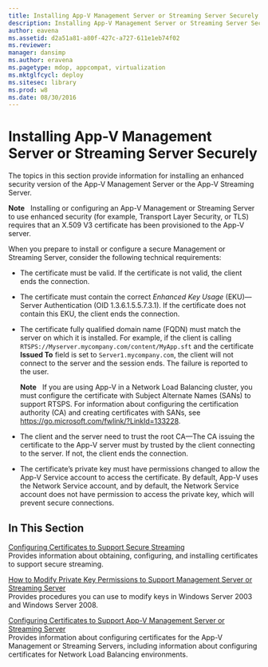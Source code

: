 ```yaml
---
title: Installing App-V Management Server or Streaming Server Securely
description: Installing App-V Management Server or Streaming Server Securely
author: eavena
ms.assetid: d2a51a81-a80f-427c-a727-611e1eb74f02
ms.reviewer: 
manager: dansimp
ms.author: eravena
ms.pagetype: mdop, appcompat, virtualization
ms.mktglfcycl: deploy
ms.sitesec: library
ms.prod: w8
ms.date: 08/30/2016
---
```



# Installing App-V Management Server or Streaming Server Securely


The topics in this section provide information for installing an enhanced security version of the App-V Management Server or the App-V Streaming Server.

**Note**  
Installing or configuring an App-V Management or Streaming Server to use enhanced security (for example, Transport Layer Security, or TLS) requires that an X.509 V3 certificate has been provisioned to the App-V server.

 

When you prepare to install or configure a secure Management or Streaming Server, consider the following technical requirements:

-   The certificate must be valid. If the certificate is not valid, the client ends the connection.

-   The certificate must contain the correct *Enhanced Key Usage* (EKU)—Server Authentication (OID 1.3.6.1.5.5.7.3.1). If the certificate does not contain this EKU, the client ends the connection.

-   The certificate fully qualified domain name (FQDN) must match the server on which it is installed. For example, if the client is calling `RTSPS://Myserver.mycompany.com/content/MyApp.sft` and the certificate **Issued To** field is set to `Server1.mycompany.com`, the client will not connect to the server and the session ends. The failure is reported to the user.

    **Note**  
    If you are using App-V in a Network Load Balancing cluster, you must configure the certificate with Subject Alternate Names (SANs) to support RTSPS. For information about configuring the certification authority (CA) and creating certificates with SANs, see <https://go.microsoft.com/fwlink/?LinkId=133228>.

     

-   The client and the server need to trust the root CA—The CA issuing the certificate to the App-V server must by trusted by the client connecting to the server. If not, the client ends the connection.

-   The certificate’s private key must have permissions changed to allow the App-V Service account to access the certificate. By default, App-V uses the Network Service account, and by default, the Network Service account does not have permission to access the private key, which will prevent secure connections.

## In This Section


<a href="" id="configuring-certificates-to-support-secure-streaming"></a>[Configuring Certificates to Support Secure Streaming](configuring-certificates-to-support-secure-streaming.md)  
Provides information about obtaining, configuring, and installing certificates to support secure streaming.

<a href="" id="how-to-modify-private-key-permissions-to-support-management-server-or-streaming-server"></a>[How to Modify Private Key Permissions to Support Management Server or Streaming Server](how-to-modify-private-key-permissions-to-support-management-server-or-streaming-server.md)  
Provides procedures you can use to modify keys in Windows Server 2003 and Windows Server 2008.

<a href="" id="configuring-certificates-to-support-app-v-management-server-or-streaming-server"></a>[Configuring Certificates to Support App-V Management Server or Streaming Server](configuring-certificates-to-support-app-v-management-server-or-streaming-server.md)  
Provides information about configuring certificates for the App-V Management or Streaming Servers, including information about configuring certificates for Network Load Balancing environments.

 

 





